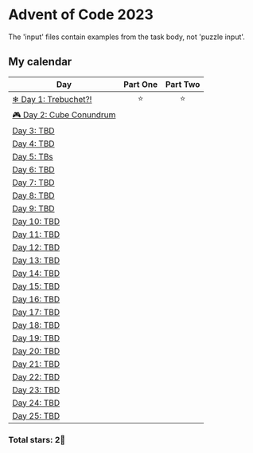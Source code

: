 ﻿# Advent of Code 2023

The 'input' files contain examples from the task body, not 'puzzle input'.

## My calendar

| Day                                                                                            | Part One | Part Two |
| ---------------------------------------------------------------------------------------------- | :------: | :------: |
| [ ❄ Day 1: Trebuchet?! ](https://github.com/tdxa/advent_of_code/tree/master/years/2023/day-1) |    ⭐    |    ⭐    |
| [ 🎮 Day 2: Cube Conundrum ]()                                                                 |          |          |
| [Day 3: TBD]()                                                                                 |          |          |
| [Day 4: TBD]()                                                                                 |          |          |
| [Day 5: TBs]()                                                                                 |          |          |
| [Day 6: TBD]()                                                                                 |          |          |
| [Day 7: TBD]()                                                                                 |          |          |
| [Day 8: TBD]()                                                                                 |          |          |
| [Day 9: TBD]()                                                                                 |          |          |
| [Day 10: TBD]()                                                                                |          |          |
| [Day 11: TBD]()                                                                                |          |          |
| [Day 12: TBD]()                                                                                |          |          |
| [Day 13: TBD]()                                                                                |          |          |
| [Day 14: TBD]()                                                                                |          |          |
| [Day 15: TBD]()                                                                                |          |          |
| [Day 16: TBD]()                                                                                |          |          |
| [Day 17: TBD]()                                                                                |          |          |
| [Day 18: TBD]()                                                                                |          |          |
| [Day 19: TBD]()                                                                                |          |          |
| [Day 20: TBD]()                                                                                |          |          |
| [Day 21: TBD]()                                                                                |          |          |
| [Day 22: TBD]()                                                                                |          |          |
| [Day 23: TBD]()                                                                                |          |          |
| [Day 24: TBD]()                                                                                |          |          |
| [Day 25: TBD]()                                                                                |          |          |

### Total stars: 2🌟
